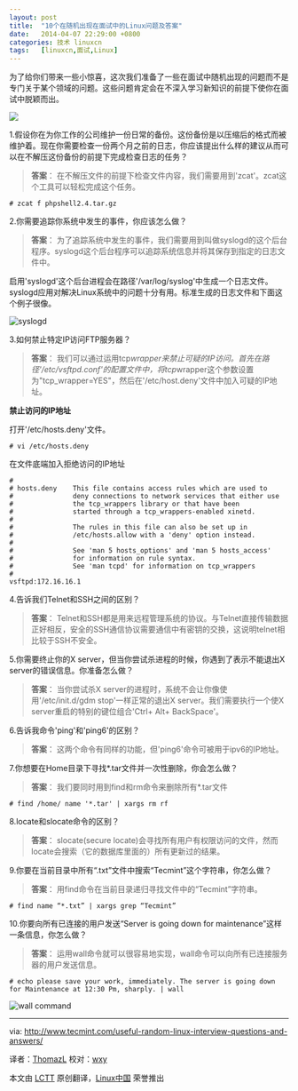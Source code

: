 ```yaml
---
layout: post
title:	"10个在随机出现在面试中的Linux问题及答案"
date:	2014-04-07 22:29:00 +0800 
categories:	技术 linuxcn 
tags:	[linuxcn,面试,Linux]
---
```



为了给你们带来一些小惊喜，这次我们准备了一些在面试中随机出现的问题而不是专门关于某个领域的问题。这些问题肯定会在不深入学习新知识的前提下使你在面试中脱颖而出。


![](/Asserts/Images//attachment/album/201404/07/225302ln4ci0i83j0skq08.png)


1.假设你在为你工作的公司维护一份日常的备份。这份备份是以压缩后的格式而被维护着。现在你需要检查一份两个月之前的日志，你应该提出什么样的建议从而可以在不解压这份备份的前提下完成检查日志的任务？



> 
> **答案**： 在不解压文件的前提下检查文件内容，我们需要用到'zcat'。zcat这个工具可以轻松完成这个任务。
> 
> 
> 



```
# zcat ­f phpshell­2.4.tar.gz

```

2.你需要追踪你系统中发生的事件，你应该怎么做？



> 
> **答案**： 为了追踪系统中发生的事件，我们需要用到叫做syslogd的这个后台程序。syslogd这个后台程序可以追踪系统信息并将其保存到指定的日志文件中。
> 
> 
> 


启用'syslogd'这个后台进程会在路径'/var/log/syslog'中生成一个日志文件。syslogd应用对解决Linux系统中的问题十分有用。标准生成的日志文件和下面这个例子很像。


![syslogd](/Asserts/Images//attachment/album/201404/07/222958ah8022djp8b3bu22.jpg)


3.如何禁止特定IP访问FTP服务器？



> 
> **答案**： 我们可以通过运用tcp*wrapper来禁止可疑的IP访问。首先在路径'/etc/vsftpd.conf'的配置文件中，将tcp*wrapper这个参数设置为"tcp\_wrapper=YES"，然后在'/etc/host.deny'文件中加入可疑的IP地址。
> 
> 
> 


**禁止访问的IP地址**


打开'/etc/hosts.deny'文件。



```
# vi /etc/hosts.deny

```

在文件底端加入拒绝访问的IP地址



```
#
# hosts.deny    This file contains access rules which are used to
#               deny connections to network services that either use
#               the tcp_wrappers library or that have been
#               started through a tcp_wrappers-enabled xinetd.
#
#               The rules in this file can also be set up in
#               /etc/hosts.allow with a 'deny' option instead.
#
#               See 'man 5 hosts_options' and 'man 5 hosts_access'
#               for information on rule syntax.
#               See 'man tcpd' for information on tcp_wrappers
#
vsftpd:172.16.16.1

```

4.告诉我们Telnet和SSH之间的区别？



> 
> **答案**： Telnet和SSH都是用来远程管理系统的协议。与Telnet直接传输数据正好相反，安全的SSH通信协议需要通信中有密钥的交换，这说明telnet相比较于SSH不安全。
> 
> 
> 


5.你需要终止你的X server，但当你尝试杀进程的时候，你遇到了表示不能退出X server的错误信息。你准备怎么做？



> 
> **答案**： 当你尝试杀X server的进程时，系统不会让你像使用'/etc/init.d/gdm stop'一样正常的退出X server。我们需要执行一个使X server重启的特别的键位组合'Ctrl+ Alt+ BackSpace'。
> 
> 
> 


6.告诉我命令'ping'和'ping6'的区别？



> 
> **答案**： 这两个命令有同样的功能，但'ping6'命令可被用于ipv6的IP地址。
> 
> 
> 


7.你想要在Home目录下寻找\*.tar文件并一次性删除，你会怎么做？



> 
> **答案**： 我们要同时用到find和rm命令来删除所有\*.tar文件
> 
> 
> 



```
# find /home/ ­name '*.tar' | xargs rm ­rf

```

8.locate和slocate命令的区别？



> 
> **答案**： slocate(secure locate)会寻找所有用户有权限访问的文件，然而locate会搜索（它的数据库里面的）所有更新过的结果。
> 
> 
> 


9.你要在当前目录中所有“.txt”文件中搜索“Tecmint”这个字符串，你怎么做？



> 
> **答案**： 用find命令在当前目录递归寻找文件中的“Tecmint”字符串。
> 
> 
> 



```
# find ­name “*.txt” | xargs grep “Tecmint”

```

10.你要向所有已连接的用户发送“Server is going down for maintenance”这样一条信息，你怎么做？



> 
> **答案**： 运用wall命令就可以很容易地实现，wall命令可以向所有已连接服务器的用户发送信息。
> 
> 
> 



```
# echo please save your work, immediately. The server is going down for Maintenance at 12:30 Pm, sharply. | wall

```

![wall command](/Asserts/Images//attachment/album/201404/07/223002cafs9s9qw9r9kbr4.jpg)




---


via: <http://www.tecmint.com/useful-random-linux-interview-questions-and-answers/>


译者：[ThomazL](https://github.com/ThomazL) 校对：[wxy](https://github.com/wxy)


本文由 [LCTT](https://github.com/LCTT/TranslateProject) 原创翻译，[Linux中国](http://linux.cn/) 荣誉推出
